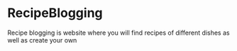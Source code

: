 # RecipeBlogging
Recipe blogging is website where you will find recipes of different dishes as well as create your own

